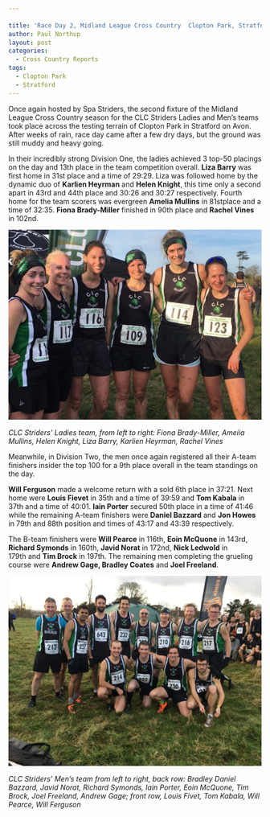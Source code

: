 ```yaml
---

title: 'Race Day 2, Midland League Cross Country  Clopton Park, Stratford November 9 2019'
author: Paul Northup
layout: post
categories:
  - Cross Country Reports
tags:
  - Clopton Park
  - Stratford
---
```


Once again hosted by Spa Striders, the second fixture of the Midland League Cross Country season for the CLC Striders Ladies and Men’s teams took place across the testing terrain of Clopton Park in Stratford on Avon. After weeks of rain, race day came after a few dry days, but the ground was still muddy and heavy going.

In their incredibly strong Division One, the ladies achieved 3 top-50 placings on the day and 13th place in the team competition overall. **Liza Barry** was first home in 31st place and a time of 29:29. Liza was followed home by the dynamic duo of **Karlien Heyrman** and **Helen Knight**, this time only a second apart in 43rd and 44th place and 30:26 and 30:27 respectively. Fourth home for the team scorers was evergreen **Amelia Mullins** in 81stplace and a time of 32:35. **Fiona Brady-Miller** finished in 90th place and **Rachel Vines** in 102nd.

<img src="/images/2019/12/Ladies-Clopton-7.12.19-1024x768.jpg" alt="_CLC Striders’ Ladies team, from left to right: Fiona Brady-Miller, Ameiia Mullins, Helen Knight, Liza Barry, Karlien Heyrman, Rachel Vines_"/> 

_CLC Striders’ Ladies team, from left to right: Fiona Brady-Miller, Ameiia Mullins, Helen Knight, Liza Barry, Karlien Heyrman, Rachel Vines_

Meanwhile, in Division Two, the men once again registered all their A-team finishers insider the top 100 for a 9th&nbsp;place overall in the team standings on the day.

**Will Ferguson** made a welcome return with a sold 6th place in 37:21. Next home were **Louis Fievet** in 35th and a time of 39:59 and **Tom Kabala** in 37th and a time of 40:01. **Iain Porter** secured 50th place in a time of 41:46 while the remaining A-team finishers were **Daniel Bazzard** and **Jon Howes** in 79th and 88th position and times of 43:17 and 43:39 respectively. 

The B-team finishers were **Will Pearce** in 116th, **Eoin McQuone** in 143rd, **Richard Symonds** in 160th, **Javid Norat** in 172nd, **Nick Ledwold** in 179th and **Tim Brock** in 197th. The remaining men completing the grueling course were **Andrew Gage, Bradley Coates** and **Joel Freeland**.

<img src="/images/2019/12/Men-Clopton-7.12.19-1024x768.jpg" alt="_CLC Striders’ Men’s team from left to right, back row: Bradley Daniel Bazzard, Javid Norat, Richard Symonds, Iain Porter, Eoin McQuone, Tim Brock, Joel Freeland, Andrew Gage; front row, Louis Fivet, Tom Kabala, Will Pearce, Will Ferguson_"/>

_CLC Striders’ Men’s team from left to right, back row: Bradley Daniel Bazzard, Javid Norat, Richard Symonds, Iain Porter, Eoin McQuone, Tim Brock, Joel Freeland, Andrew Gage; front row, Louis Fivet, Tom Kabala, Will Pearce, Will Ferguson_
